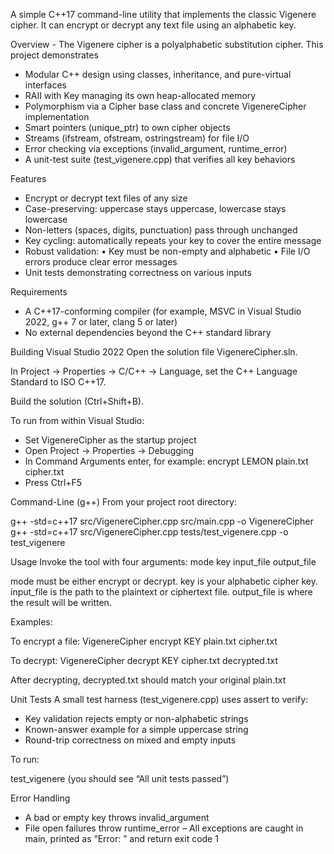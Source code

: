 A simple C++17 command-line utility that implements the classic Vigenere cipher. It can encrypt or decrypt any text file using an alphabetic key.

Overview -
The Vigenere cipher is a polyalphabetic substitution cipher. This project demonstrates
- Modular C++ design using classes, inheritance, and pure-virtual interfaces
- RAII with Key managing its own heap-allocated memory
- Polymorphism via a Cipher base class and concrete VigenereCipher implementation
- Smart pointers (unique_ptr) to own cipher objects
- Streams (ifstream, ofstream, ostringstream) for file I/O
- Error checking via exceptions (invalid_argument, runtime_error)
- A unit-test suite (test_vigenere.cpp) that verifies all key behaviors

Features
- Encrypt or decrypt text files of any size
- Case-preserving: uppercase stays uppercase, lowercase stays lowercase
- Non-letters (spaces, digits, punctuation) pass through unchanged
- Key cycling: automatically repeats your key to cover the entire message
- Robust validation:
• Key must be non-empty and alphabetic
• File I/O errors produce clear error messages
- Unit tests demonstrating correctness on various inputs

Requirements
- A C++17-conforming compiler (for example, MSVC in Visual Studio 2022, g++ 7 or later, clang 5 or later)
- No external dependencies beyond the C++ standard library

Building
Visual Studio 2022
Open the solution file VigenereCipher.sln.

In Project -> Properties -> C/C++ -> Language, set the C++ Language Standard to ISO C++17.

Build the solution (Ctrl+Shift+B).

To run from within Visual Studio:
- Set VigenereCipher as the startup project
- Open Project -> Properties -> Debugging
- In Command Arguments enter, for example:
encrypt LEMON plain.txt cipher.txt
- Press Ctrl+F5

Command-Line (g++)
From your project root directory:

g++ -std=c++17 src/VigenereCipher.cpp src/main.cpp -o VigenereCipher
g++ -std=c++17 src/VigenereCipher.cpp tests/test_vigenere.cpp -o test_vigenere

Usage
Invoke the tool with four arguments: mode key input_file output_file

mode must be either encrypt or decrypt.
key is your alphabetic cipher key.
input_file is the path to the plaintext or ciphertext file.
output_file is where the result will be written.

Examples:

To encrypt a file:
VigenereCipher encrypt KEY plain.txt cipher.txt

To decrypt:
VigenereCipher decrypt KEY cipher.txt decrypted.txt

After decrypting, decrypted.txt should match your original plain.txt

Unit Tests
A small test harness (test_vigenere.cpp) uses assert to verify:
- Key validation rejects empty or non-alphabetic strings
- Known-answer example for a simple uppercase string
- Round-trip correctness on mixed and empty inputs

To run:

test_vigenere
(you should see “All unit tests passed”)

Error Handling
- A bad or empty key throws invalid_argument
- File open failures throw runtime_error
– All exceptions are caught in main, printed as “Error: <message>” and return exit code 1
